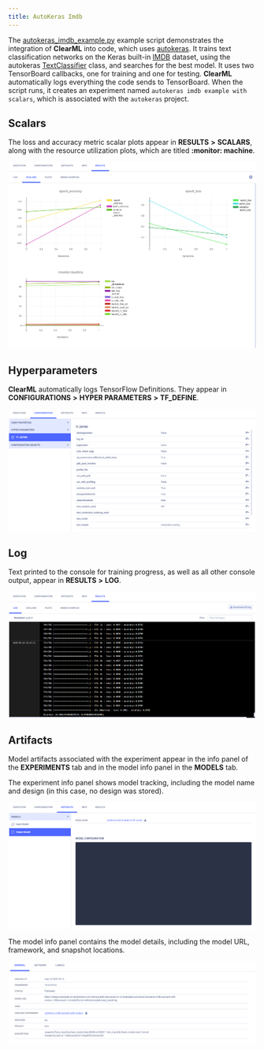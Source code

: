```yaml
---
title: AutoKeras Imdb
---
```

The [autokeras_imdb_example.py](https://github.com/allegroai/clearml/blob/master/examples/frameworks/autokeras/autokeras_imdb_example.py) example 
script demonstrates the integration of **ClearML** into code, which uses [autokeras](https://github.com/keras-team/autokeras). 
It trains text classification networks on the Keras built-in [IMDB](https://keras.io/api/datasets/imdb/) dataset, using the autokeras [TextClassifier](https://autokeras.com/text_classifier/) class, and searches for the best model. It uses two TensorBoard callbacks, one for training and one for testing. **ClearML** automatically logs everything the code sends to TensorBoard. When the script runs, it creates an experiment named `autokeras imdb example with scalars`, which is associated with the `autokeras` project.

## Scalars

The loss and accuracy metric scalar plots appear in **RESULTS** **>** **SCALARS**, along with the resource utilization plots, 
which are titled **:monitor: machine**.

![image](../../../img/examples_keras_14.png)

## Hyperparameters

**ClearML** automatically logs TensorFlow Definitions. They appear in **CONFIGURATIONS** **>** **HYPER PARAMETERS** **>** **TF_DEFINE**.

![image](../../../img/examples_keras_16.png)

## Log

Text printed to the console for training progress, as well as all other console output, appear in **RESULTS** **>** **LOG**.

![image](../../../img/examples_keras_15.png)

## Artifacts

Model artifacts associated with the experiment appear in the info panel of the **EXPERIMENTS** tab and in the model info panel in the **MODELS** tab.  

The experiment info panel shows model tracking, including the model name and design (in this case, no design was stored).

![image](../../../img/examples_keras_18.png)

The model info panel contains the model details, including the model URL, framework, and snapshot locations.

![image](../../../img/examples_keras_17.png)